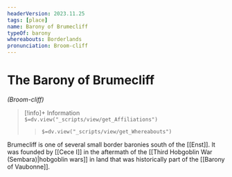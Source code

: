 ```yaml
---
headerVersion: 2023.11.25
tags: [place]
name: Barony of Brumecliff
typeOf: barony
whereabouts: Borderlands
pronunciation: Broom-cliff
---
```

# The Barony of Brumecliff
*(Broom-cliff)*
>[!info]+ Information  
> `$=dv.view("_scripts/view/get_Affiliations")`  
>> `$=dv.view("_scripts/view/get_Whereabouts")`

Brumecliff is one of several small border baronies south of the [[Enst]]. It was founded by [[Cece I]] in the aftermath of the [[Third Hobgoblin War (Sembara)|hobgoblin wars]] in land that was historically part of the [[Barony of Vaubonne]].